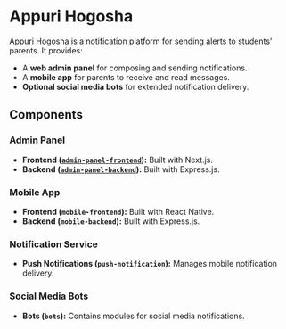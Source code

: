 # Appuri Hogosha

Appuri Hogosha is a notification platform for sending alerts to students' parents. It provides:

- A **web admin panel** for composing and sending notifications.
- A **mobile app** for parents to receive and read messages.
- **Optional social media bots** for extended notification delivery.

## Components

### Admin Panel

- **Frontend ([`admin-panel-frontend`](./admin-panel-frontend/README.md)):** Built with Next.js.
- **Backend ([`admin-panel-backend`](./admin-panel-backend/README.md)):** Built with Express.js.

### Mobile App

- **Frontend (`mobile-frontend`):** Built with React Native.
- **Backend (`mobile-backend`):** Built with Express.js.

### Notification Service

- **Push Notifications (`push-notification`):** Manages mobile notification delivery.

### Social Media Bots

- **Bots (`bots`):** Contains modules for social media notifications.